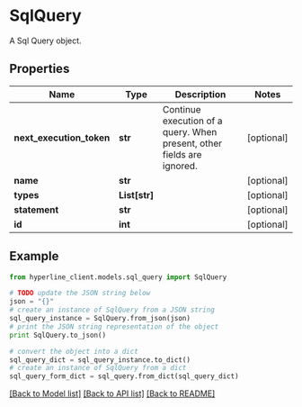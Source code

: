 # SqlQuery

A Sql Query object.

## Properties
Name | Type | Description | Notes
------------ | ------------- | ------------- | -------------
**next_execution_token** | **str** | Continue execution of a query. When present, other fields are ignored. | [optional] 
**name** | **str** |  | [optional] 
**types** | **List[str]** |  | [optional] 
**statement** | **str** |  | [optional] 
**id** | **int** |  | [optional] 

## Example

```python
from hyperline_client.models.sql_query import SqlQuery

# TODO update the JSON string below
json = "{}"
# create an instance of SqlQuery from a JSON string
sql_query_instance = SqlQuery.from_json(json)
# print the JSON string representation of the object
print SqlQuery.to_json()

# convert the object into a dict
sql_query_dict = sql_query_instance.to_dict()
# create an instance of SqlQuery from a dict
sql_query_form_dict = sql_query.from_dict(sql_query_dict)
```
[[Back to Model list]](../README.md#documentation-for-models) [[Back to API list]](../README.md#documentation-for-api-endpoints) [[Back to README]](../README.md)


